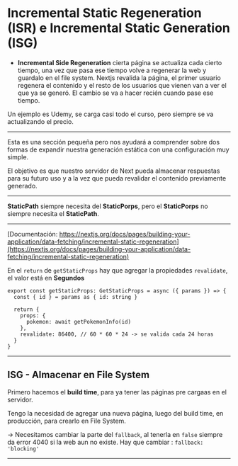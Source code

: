 # Incremental Static Regeneration (ISR) e Incremental Static Generation (ISG)

- **Incremental Side Regeneration** cierta página se actualiza cada cierto tiempo, una vez que pasa ese tiempo volve a regenerar la web y guardalo en el file system. Nextjs revalida la página, el primer usuario regenera el contenido y el resto de los usuarios que vienen van a ver el que ya se generó. El cambio se va a hacer recién cuando pase ese tiempo.

Un ejemplo es Udemy, se carga casi todo el curso, pero siempre se va actualizando el precio.


---

Esta es una sección pequeña pero nos ayudará a comprender sobre dos formas de expandir nuestra generación estática con una configuración muy simple.

El objetivo es que nuestro servidor de Next pueda almacenar respuestas para su futuro uso y a la vez que pueda revalidar el contenido previamente generado.

---

**StaticPath** siempre necesita del **StaticPorps**, pero el **StaticPorps** no siempre necesita el **StaticPath**.

---

[Documentación: https://nextjs.org/docs/pages/building-your-application/data-fetching/incremental-static-regeneration](https://nextjs.org/docs/pages/building-your-application/data-fetching/incremental-static-regeneration)

En el `return` de `getStaticProps` hay que agregar la propiedades `revalidate`, el valor está en **Segundos**

```
export const getStaticProps: GetStaticProps = async ({ params }) => {
  const { id } = params as { id: string }

  return {
    props: {
      pokemon: await getPokemonInfo(id)
    },
    revalidate: 86400, // 60 * 60 * 24 -> se valida cada 24 horas
  }
}
```

---

## ISG - Almacenar en File System

Primero hacemos el **build time**, para ya tener las páginas pre cargaas en el servidor.

Tengo la necesidad de agregar una nueva página, luego del build time, en producción, para crearlo en File System.

-> Necesitamos cambiar la parte del `fallback`, al tenerla en `false` siempre da error 4040 si la web aun no existe. Hay que cambiar : `fallback: 'blocking'`

---
